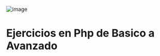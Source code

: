 ![image](https://user-images.githubusercontent.com/77991838/144060094-9dd48b6f-608f-4945-bec9-4eac8beac879.png)
# Ejercicios en Php de Basico a Avanzado

